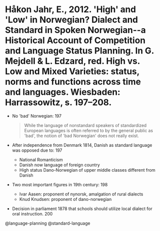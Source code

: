 # Håkon Jahr, E., 2012. 'High' and 'Low' in Norwegian? Dialect and Standard in Spoken Norwegian--a Historical Account of Competition and Language Status Planning. In G. Mejdell & L. Edzard, red. High vs. Low and Mixed Varieties: status, norms and functions across time and languages. Wiesbaden: Harrassowitz, s. 197–208.

- No 'bad' Norwegian: 197

  > While the language of nonstandard speakers of standardized European languages is often referred to by the general public as 'bad', the notion of 'bad Norwegian' does not really exist.

- After independence from Denmark 1814, Danish as standard language was opposed due to: 197
  - National Romanticism
  - Danish now language of foreign country
  - High status Dano-Norwegian of upper middle classes different from Danish

- Two most important figures in 19th century: 198
  - Ivar Aasen: proponent of nynorsk, amalgation of rural dialects
  - Knud Knudsen: proponent of dano-norwegian

- Decision in parliament 1878 that schools should utilize local dialect for oral instruction. 200

@language-planning
@standard-language
